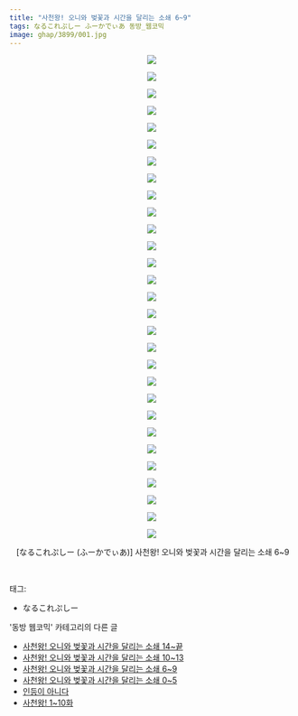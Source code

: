 ```yaml
---
title: "사천왕! 오니와 벚꽃과 시간을 달리는 소쇄 6~9"
tags: なるこれぷしー ふーかでぃあ 동방_웹코믹
image: ghap/3899/001.jpg
---
```

<div class="article">
<p style="text-align: center; clear: none; float: none;"><img src="{{ site.nasurl }}/ghap/3899/001.jpg"/></p>
<p style="text-align: center; clear: none; float: none;"><img src="{{ site.nasurl }}/ghap/3899/002.jpg"/></p>
<p style="text-align: center; clear: none; float: none;"><img src="{{ site.nasurl }}/ghap/3899/003.jpg"/></p>
<p style="text-align: center; clear: none; float: none;"><img src="{{ site.nasurl }}/ghap/3899/004.jpg"/></p>
<p style="text-align: center; clear: none; float: none;"><img src="{{ site.nasurl }}/ghap/3899/005.jpg"/></p>
<p style="text-align: center; clear: none; float: none;"><img src="{{ site.nasurl }}/ghap/3899/006.jpg"/></p>
<p style="text-align: center; clear: none; float: none;"><img src="{{ site.nasurl }}/ghap/3899/007.jpg"/></p>
<p style="text-align: center; clear: none; float: none;"><img src="{{ site.nasurl }}/ghap/3899/008.jpg"/></p>
<p style="text-align: center; clear: none; float: none;"><img src="{{ site.nasurl }}/ghap/3899/009.jpg"/></p>
<p style="text-align: center; clear: none; float: none;"><img src="{{ site.nasurl }}/ghap/3899/010.jpg"/></p>
<p style="text-align: center; clear: none; float: none;"><img src="{{ site.nasurl }}/ghap/3899/011.jpg"/></p>
<p style="text-align: center; clear: none; float: none;"><img src="{{ site.nasurl }}/ghap/3899/012.jpg"/></p>
<p style="text-align: center; clear: none; float: none;"><img src="{{ site.nasurl }}/ghap/3899/013.jpg"/></p>
<p style="text-align: center; clear: none; float: none;"><img src="{{ site.nasurl }}/ghap/3899/014.jpg"/></p>
<p style="text-align: center; clear: none; float: none;"><img src="{{ site.nasurl }}/ghap/3899/015.jpg"/></p>
<p style="text-align: center; clear: none; float: none;"><img src="{{ site.nasurl }}/ghap/3899/016.jpg"/></p>
<p style="text-align: center; clear: none; float: none;"><img src="{{ site.nasurl }}/ghap/3899/017.jpg"/></p>
<p style="text-align: center; clear: none; float: none;"><img src="{{ site.nasurl }}/ghap/3899/018.jpg"/></p>
<p style="text-align: center; clear: none; float: none;"><img src="{{ site.nasurl }}/ghap/3899/019.jpg"/></p>
<p style="text-align: center; clear: none; float: none;"><img src="{{ site.nasurl }}/ghap/3899/020.jpg"/></p>
<p style="text-align: center; clear: none; float: none;"><img src="{{ site.nasurl }}/ghap/3899/021.jpg"/></p>
<p style="text-align: center; clear: none; float: none;"><img src="{{ site.nasurl }}/ghap/3899/022.jpg"/></p>
<p style="text-align: center; clear: none; float: none;"><img src="{{ site.nasurl }}/ghap/3899/023.jpg"/></p>
<p style="text-align: center; clear: none; float: none;"><img src="{{ site.nasurl }}/ghap/3899/024.jpg"/></p>
<p style="text-align: center; clear: none; float: none;"><img src="{{ site.nasurl }}/ghap/3899/025.jpg"/></p>
<p style="text-align: center; clear: none; float: none;"><img src="{{ site.nasurl }}/ghap/3899/026.jpg"/></p>
<p style="text-align: center; clear: none; float: none;"><img src="{{ site.nasurl }}/ghap/3899/027.jpg"/></p>
<p style="text-align: center; clear: none; float: none;"><img src="{{ site.nasurl }}/ghap/3899/028.jpg"/></p>
<p style="text-align: center; clear: none; float: none;"><img src="{{ site.nasurl }}/ghap/3899/029.jpg"/></p>
<p style="text-align: center; clear: none; float: none;"> [なるこれぷしー (ふーかでぃあ)] 사천왕! 오니와 벚꽃과 시간을 달리는 소쇄 6~9</p>
<p style="text-align: center;"><br/></p>
</div><div class="tagTrail">
<p>태그: </p>
<ul>
<li>なるこれぷしー</li>
</ul>
</div><div class="another">
<p>'동방 웹코믹' 카테고리의 다른 글</p>
<ul>
<li><a href="/2017-10-22-ghap_3901">사천왕! 오니와 벚꽃과 시간을 달리는 소쇄 14~끝</a></li>
<li><a href="/2017-10-22-ghap_3900">사천왕! 오니와 벚꽃과 시간을 달리는 소쇄 10~13</a></li>
<li><a href="/2017-10-22-ghap_3899">사천왕! 오니와 벚꽃과 시간을 달리는 소쇄 6~9</a></li>
<li><a href="/2017-10-22-ghap_3898">사천왕! 오니와 벚꽃과 시간을 달리는 소쇄 0~5</a></li>
<li><a href="/2017-10-22-ghap_3897">인등이 아니다</a></li>
<li><a href="/2017-10-22-ghap_3896">사천왕! 1~10화</a></li>
</ul>
</div><div class="cb_module cb_fluid">
<div class="cb_wrt cb_profile">
</div><!-- commentList close -->
</div>